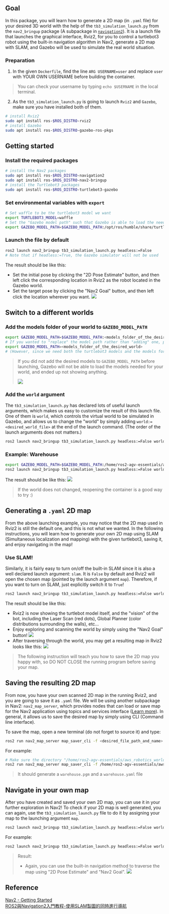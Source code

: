 ## Goal
In this package, you will learn how to generate a 2D map (in `.yaml` file) for your desired 3D world with the help of the `tb3_simulation_launch.py` from the `nav2_bringup` package (A subpackage in [`navigation2`](https://github.com/ros-planning/navigation2)). It is a launch file that launches the graphical interface, Rviz2, for you to control a turtlebot3 robot using the built-in navigation algorithm in Nav2, generate a 2D map with SLAM, and Gazebo will be used to simulate the real world situation.

### Preparation
1. In the given `Dockerfile`, find the line `ARG USERNAME=user` and replace `user` with YOUR OWN USERNAME before building the container.
>You can check your username by typing `echo $USERNAME` in the local terminal.

2. As the `tb3_simulation_launch.py` is going to launch `Rviz2` and `Gazebo`, make sure you have installed both of them.
```bash
# install Rviz2
sudo apt install ros-$ROS_DISTRO-rviz2
# install Gazebo
sudo apt install ros-$ROS_DISTRO-gazebo-ros-pkgs
```

## Getting started
### Install the required packages
```bash
# install the Nav2 packages
sudo apt install ros-$ROS_DISTRO-navigation2
sudo apt install ros-$ROS_DISTRO-nav2-bringup
# install the Turtlebot3 packages
sudo apt install ros-$ROS_DISTRO-turtlebot3-gazebo
```

### Set environmental variables with `export`
```bash
# Set waffle to be the turtlebot3 model we want
export TURTLEBOT3_MODEL=waffle
# Set the "Gazebo model path" such that Gazebo is able to load the needed physical models
export GAZEBO_MODEL_PATH=$GAZEBO_MODEL_PATH:/opt/ros/humble/share/turtlebot3_gazebo/models
```

### Launch the file by default
```bash
ros2 launch nav2_bringup tb3_simulation_launch.py headless:=False
# Note that if headless:=True, the Gazebo simulator will not be used
```
The result should be like this:
 - Set the initial pose by clicking the "2D Pose Estimate" button, and then left click the corresponding location in Rviz2 as the robot located in the Gazebo world.
 - Set the target pose by clicking the "Nav2 Goal" button, and then left click the location wherever you want.
![](docs/images/image1.png)
## Switch to a different worlds
### Add the models folder of your world to `GAZEBO_MODEL_PATH`
```bash
export GAZEBO_MODEL_PATH=$GAZEBO_MODEL_PATH:<models_folder_of_the_desired_world>
# If you wanted to "replace" the model path rather than "adding" one, please try:
export GAZEBO_MODEL_PATH=<models_folder_of_the_desired_world>
# (However, since we need both the turtlebot3 models and the models for the world, we mostly used the above command.)
```
> If you did not add the desired models to `GAZEBO_MODEL_PATH` before launching, Gazebo will not be able to load the models needed for your world, and ended up not showing anything.
> 
> ![](docs/images/image2.png)

### Add the `world` argument
The `tb3_simulation_launch.py` has declared lots of useful launch arguments, which makes us easy to customize the result of this launch file. One of them is `world`, which controls the virtual world to be simulated in Gazebo, and allows us to change the "world" by simply adding `world:=<desired_world_file>` at the end of the launch command. (The order of the launch arguments does not matters.)
```bash
ros2 launch nav2_bringup tb3_simulation_launch.py headless:=False world:=<desired_world_file>
```
### Example: Warehouse
```bash
export GAZEBO_MODEL_PATH=$GAZEBO_MODEL_PATH:/home/ros2-agv-essentials/aws_robotics_worlds_ws/src/aws_worlds/aws_warehouse/models
ros2 launch nav2_bringup tb3_simulation_launch.py headless:=False world:=/home/ros2-agv-essentials/aws_robotics_worlds_ws/src/aws_worlds/aws_warehouse/worlds/small_warehouse.world
```
The result should be like this:
![](docs/images/image3.png)
> If the world does not changed, reopening the container is a good way to try :)
## Generating a `.yaml` 2D map
From the above launching example, you may notice that the 2D map used in Rviz2 is still the default one, and this is not what we wanted. In the following instructions, you will learn how to generate your own 2D map using SLAM (Simultaneous localization and mapping) with the given turtlebot3, saving it, and enjoy navigating in the map!

### Use SLAM!
Similarly, it is fairly easy to turn on/off the built-in SLAM since it is also a well declared launch argument: `slam`. It is `False` by default and Rviz2 will open the chosen map (pointed by the launch argument `map`). Therefore, if you want to turn on SLAM, just explicitly switch it to `True`!
```bash
ros2 launch nav2_bringup tb3_simulation_launch.py headless:=False world:=/home/ros2-agv-essentials/aws_robotics_worlds_ws/src/aws_worlds/aws_warehouse/worlds/small_warehouse.world slam:=True
```
The result should be like this:
- Rviz2 is now showing the turtlebot model itself, and the "vision" of the bot, including the Laser Scan (red dots), Global Planner (color distributions surrounding the walls), etc...
- Enjoy exploring and scanning the world by simply using the "Nav2 Goal" button!
![](docs/images/image4.png)
- After traversing through the world, you may get a resulting map in Rviz2 looks like this:
![](docs/images/image5.png)

>The following instruction will teach you how to save the 2D map you happy with, so DO NOT CLOSE the running program before saving your map.


## Saving the resulting 2D map
From now, you have your own scanned 2D map in the running Rviz2, and you are going to save it as `.yaml` file. We will be using another subpackage in Nav2: `nav2_map_server`, which provides nodes that can load or save map for the Nav2 application using topics and services interface ([Learn more](https://github.com/ros-planning/navigation2/tree/main/nav2_map_server)). In general, it allows us to save the desired map by simply using CLI (Command line interface).

To save the map, open a new terminal (do not forget to source it) and type:
```bash
ros2 run nav2_map_server map_saver_cli -f <desired_file_path_and_name>
```
For example:
```bash
# Make sure the directory "/home/ros2-agv-essentials/aws_robotics_worlds_ws/output/" is actually exist
ros2 run nav2_map_server map_saver_cli -f /home/ros2-agv-essentials/aws_robotics_worlds_ws/output/warehouse
```
> It should generate a `warehouse.pgm` and a `warehouse.yaml` file

## Navigate in your own map
After you have created and saved your own 2D map, you can use it in your further exploration in Nav2! To check if your 2D map is well generated, you can again, use the `tb3_simulation_launch.py` file to do it by assigning your map to the launching argument `map`.
```bash
ros2 launch nav2_bringup tb3_simulation_launch.py headless:=False world:=<desired_world_file> map:=<desired_map_file>
```
For example:
```bash
ros2 launch nav2_bringup tb3_simulation_launch.py headless:=False world:=/home/ros2-agv-essentials/aws_robotics_worlds_ws/src/aws_worlds/aws_warehouse/worlds/small_warehouse.world map:=/home/ros2-agv-essentials/aws_robotics_worlds_ws/output/warehouse.yaml
```
> Result:
> - Again, you can use the built-in navigation method to traverse the map using "2D Pose Estimate" and "Nav2 Goal".
![](docs/images/image6.png)

## Reference
[Nav2 - Getting Started](https://navigation.ros.org/getting_started/index.html)
\
[ROS2與Navigation2入門教程-使用SLAM製圖的同時進行導航](https://www.ncnynl.com/archives/202110/4710.html)
